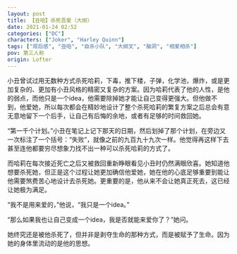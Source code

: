 ```yaml
---
layout: post
title: 【丑哈】杀死吾爱（大纲）
date: 2021-01-24 02:52
categories: ["DC"]
characters: ["Joker", "Harley Quinn"]
tags: ["观后感", "丑哈", "自杀小队", "大纲文", "脑洞", "相爱相杀"]
pov: 第三人称
origin: Lofter
---
```


小丑曾试过用无数种方式杀死哈莉，下毒，推下楼，子弹，化学池，爆炸，或是更加复杂的、更加有小丑风格的精密又复杂的方案。因为哈莉代表了他的人性，是他的弱点，而他只是一个idea，他需要除掉她才能让自己变得更强大。但他做不到，他爱她，所以每次都会在精妙地设计了整个杀死哈莉的繁复方案之后总会有意无意地留下一个后手，让自己有后悔的余地，或者有足够的时间救回她。

“第一千个计划。”小丑在笔记上记下那天的日期，然后划掉了那个计划，在旁边又一次标注了一个括号：“失败”，就像之前的九百九十九次一样。他觉得再这样下去甚至连他都要穷尽想象力找不出一种可以杀死哈莉的方式了。

而哈莉在每次接近死亡之后又被救回重新睁眼看见小丑时仍然满眼欣喜。她知道他想要杀死她，但正是这个过程让她更加确信他爱她，她在他的心底足够重要到能让他需要煞费苦心地设计去杀死她。更重要的是，他从来不会让她真正死去，这已经让她极为满足。

“我不是用来爱的，”他说，“我只是一个idea。”

“那么如果我也让自己变成一个idea，我是否就能来爱你了？”她问。

她终究还是被他杀死了，但并非是剥夺生命的那种方式，而是被赋予了生命。因为她的身体里流动的是他的思想。